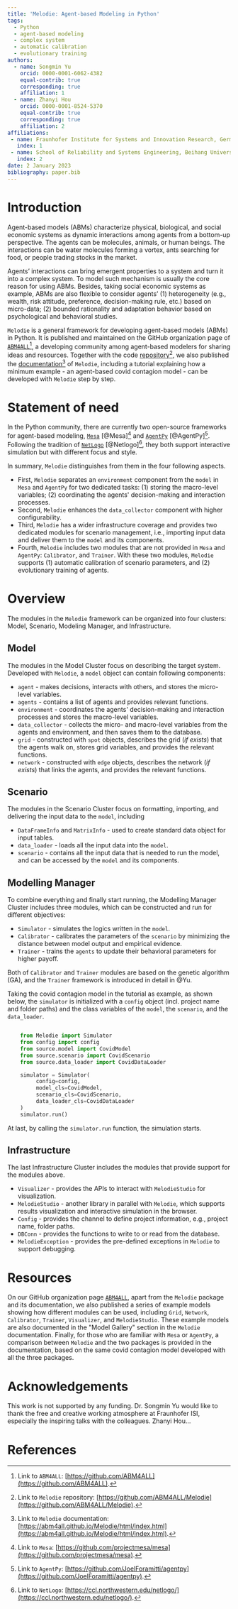 ```yaml
---
title: 'Melodie: Agent-based Modeling in Python'
tags:
  - Python
  - agent-based modeling
  - complex system
  - automatic calibration
  - evolutionary training
authors:
  - name: Songmin Yu
    orcid: 0000-0001-6062-4382
    equal-contrib: true 
    corresponding: true
    affiliation: 1
  - name: Zhanyi Hou
    orcid: 0000-0001-8524-5370
    equal-contrib: true
    corresponding: true
    affiliation: 2
affiliations:
 - name: Fraunhofer Institute for Systems and Innovation Research, Germany
   index: 1
 - name: School of Reliability and Systems Engineering, Beihang University, China
   index: 2
date: 2 January 2023
bibliography: paper.bib
---
```


# Introduction

Agent-based models (ABMs) characterize physical, biological, 
and social economic systems as dynamic interactions among agents from a bottom-up perspective. 
The agents can be molecules, animals, or human beings. 
The interactions can be water molecules forming a vortex, 
ants searching for food, or people trading stocks in the market.

Agents’ interactions can bring emergent properties to a system and turn it into a complex system. 
To model such mechanism is usually the core reason for using ABMs. 
Besides, taking social economic systems as example, 
ABMs are also flexible to consider agents’ 
(1) heterogeneity (e.g., wealth, risk attitude, preference, decision-making rule, etc.) based on micro-data; 
(2) bounded rationality and adaptation behavior based on psychological and behavioral studies.

`Melodie` is a general framework for developing agent-based models (ABMs) in Python. 
It is published and maintained on the GitHub organization page of [`ABM4ALL`](https://github.com/ABM4ALL)[^1],
a developing community among agent-based modelers for sharing ideas and resources.
Together with the code [repository](https://github.com/ABM4ALL/Melodie)[^2], 
we also published the [documentation](https://abm4all.github.io/Melodie/html/index.html)[^3] of `Melodie`, 
including a tutorial explaining how a minimum example - an agent-based covid contagion model - 
can be developed with `Melodie` step by step.

# Statement of need

In the Python community, there are currently two open-source frameworks for agent-based modeling, 
[`Mesa`](https://github.com/projectmesa/mesa) [@Mesa][^4] and
[`AgentPy`](https://github.com/JoelForamitti/agentpy) [@AgentPy][^5]. 
Following the tradition of [`NetLogo`](https://ccl.northwestern.edu/netlogo/) [@Netlogo][^6],
they both support interactive simulation but with different focus and style. 

In summary, `Melodie` distinguishes from them in the four following aspects.

* First, `Melodie` separates an `environment` component from the `model` in `Mesa` and `AgentPy` for two dedicated tasks: (1) storing the macro-level variables; (2) coordinating the agents' decision-making and interaction processes. 
* Second, `Melodie` enhances the `data_collector` component with higher configurability.
* Third, `Melodie` has a wider infrastructure coverage and provides two dedicated modules for scenario management, i.e., importing input data and deliver them to the `model` and its components. 
* Fourth, `Melodie` includes two modules that are not provided in `Mesa` and `AgentPy`: `Calibrator`, and `Trainer`. With these two modules, `Melodie` supports (1) automatic calibration of scenario parameters, and (2) evolutionary training of agents.

# Overview

The modules in the `Melodie` framework can be organized into four clusters:
Model, Scenario, Modeling Manager, and Infrastructure.

## Model

The modules in the Model Cluster focus on describing the target system.
Developed with `Melodie`, a `model` object can contain following components:

* `agent` - makes decisions, interacts with others, and stores the micro-level variables.
* `agents` - contains a list of agents and provides relevant functions.
* `environment` - coordinates the agents' decision-making and interaction processes and stores the macro-level variables.
* `data_collector` - collects the micro- and macro-level variables from the agents and environment, and then saves them to the database.
* `grid` - constructed with `spot` objects, describes the grid (*if exists*) that the agents walk on, stores grid variables, and provides the relevant functions.
* `network` - constructed with `edge` objects, describes the network (*if exists*) that links the agents, and provides the relevant functions.

## Scenario

The modules in the Scenario Cluster focus on formatting, importing, and delivering the input data to the `model`, 
including

* `DataFrameInfo` and `MatrixInfo` - used to create standard data object for input tables.
* `data_loader` - loads all the input data into the `model`.
* `scenario` - contains all the input data that is needed to run the model, and can be accessed by the `model` and its components.

## Modelling Manager

To combine everything and finally start running, the Modelling Manager Cluster includes three modules,
which can be constructed and run for different objectives:

* `Simulator` - simulates the logics written in the `model`.
* `Calibrator` - calibrates the parameters of the `scenario` by minimizing the distance between model output and empirical evidence.
* `Trainer` - trains the `agents` to update their behavioral parameters for higher payoff. 

Both of `Calibrator` and `Trainer` modules are based on the genetic algorithm (GA), 
and the `Trainer` framework is introduced in detail in @Yu.

Taking the covid contagion model in the tutorial as example, as shown below,
the `simulator` is initialized with a `config` object (incl. project name and folder paths) and
the class variables of the `model`, the `scenario`, and the `data_loader`.

```Python

    from Melodie import Simulator
    from config import config
    from source.model import CovidModel
    from source.scenario import CovidScenario
    from source.data_loader import CovidDataLoader

    simulator = Simulator(
         config=config,
         model_cls=CovidModel,
         scenario_cls=CovidScenario,
         data_loader_cls=CovidDataLoader
    )
    simulator.run()
```

At last, by calling the `simulator.run` function, the simulation starts.

## Infrastructure

The last Infrastructure Cluster includes the modules that provide support for the modules above.

* `Visualizer` - provides the APIs to interact with `MelodieStudio` for visualization.
* `MelodieStudio` - another library in parallel with `Melodie`, which supports results visualization and interactive simulation in the browser.
* `Config` - provides the channel to define project information, e.g., project name, folder paths.
* `DBConn` - provides the functions to write to or read from the database.
* `MelodieException` - provides the pre-defined exceptions in `Melodie` to support debugging.

# Resources

On our GitHub organization page [`ABM4ALL`](https://github.com/ABM4ALL), 
apart from the `Melodie` package and its documentation, 
we also published a series of example models showing how different modules can be used,
including `Grid`, `Network`, `Calibrator`, `Trainer`, `Visualizer`, and `MelodieStudio`.
These example models are also documented in the "Model Gallery" section in the `Melodie` documentation.
Finally, for those who are familiar with `Mesa` or `AgentPy`, 
a comparison between `Melodie` and the two packages is provided in the documentation, 
based on the same covid contagion model developed with all the three packages.


[^1]: Link to `ABM4ALL`: [https://github.com/ABM4ALL](https://github.com/ABM4ALL).
[^2]: Link to `Melodie` repository: [https://github.com/ABM4ALL/Melodie](https://github.com/ABM4ALL/Melodie).
[^3]: Link to `Melodie` documentation: [https://abm4all.github.io/Melodie/html/index.html](https://abm4all.github.io/Melodie/html/index.html).
[^4]: Link to `Mesa`: [https://github.com/projectmesa/mesa](https://github.com/projectmesa/mesa).
[^5]: Link to `AgentPy`: [https://github.com/JoelForamitti/agentpy](https://github.com/JoelForamitti/agentpy).
[^6]: Link to `NetLogo`: [https://ccl.northwestern.edu/netlogo/](https://ccl.northwestern.edu/netlogo/).

# Acknowledgements

This work is not supported by any funding. 
Dr. Songmin Yu would like to thank the free and creative working atmosphere at Fraunhofer ISI, 
especially the inspiring talks with the colleagues.
Zhanyi Hou...

# References
